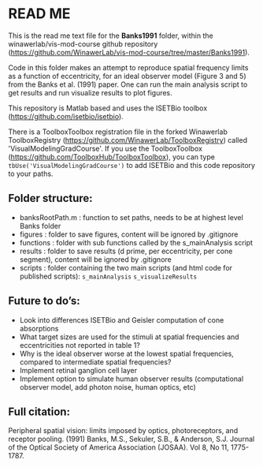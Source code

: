 # READ ME

This is the read me text file for the **Banks1991** folder, within the winawerlab/vis-mod-course github repository (https://github.com/WinawerLab/vis-mod-course/tree/master/Banks1991).

Code in this folder makes an attempt to reproduce spatial frequency limits as a function of eccentricity, for an ideal observer model (Figure 3 and 5) from the Banks et al. (1991) paper.
One can run the main analysis script to get results and run visualize results to plot figures.

This repository is Matlab based and uses the ISETBio toolbox (https://github.com/isetbio/isetbio).

There is a ToolboxToolbox registration file in the forked Winawerlab ToolboxRegistry (https://github.com/WinawerLab/ToolboxRegistry) called 'VisualModelingGradCourse'. If you use the ToolboxToolbox (https://github.com/ToolboxHub/ToolboxToolbox), you can type 
`tbUse('VisualModelingGradCourse')`
to add ISETBio and this code repository to your paths.




## Folder structure:

- banksRootPath.m 		: function to set paths, needs to be at highest level Banks folder
- figures 			: folder to save figures, content will be ignored by .gitignore
- functions 			: folder with sub functions called by the s_mainAnalysis script
- results			: folder to save results (d prime, per eccentricity, per cone segment), 
				  content will be ignored by .gitignore
- scripts 			: folder containing the two main scripts (and html code for published scripts):
					`s_mainAnalysis`
					`s_visualizeResults`		  	

## Future to do’s:
- Look into differences ISETBio and Geisler computation of cone absorptions
- What target sizes are used for the stimuli at spatial frequencies and eccentricities not reported in table 1?
- Why is the ideal observer worse at the lowest spatial frequencies, compared to intermediate spatial frequencies?
- Implement retinal ganglion cell layer
- Implement option to simulate human observer results (computational observer model, add photon noise, human optics, etc)

## Full citation:
Peripheral spatial vision: limits imposed by optics, photoreceptors, and
receptor pooling. (1991) Banks, M.S., Sekuler, S.B., & Anderson, S.J.
Journal of the Optical Society of America Association (JOSAA). Vol 8, No 11, 1775-1787.
